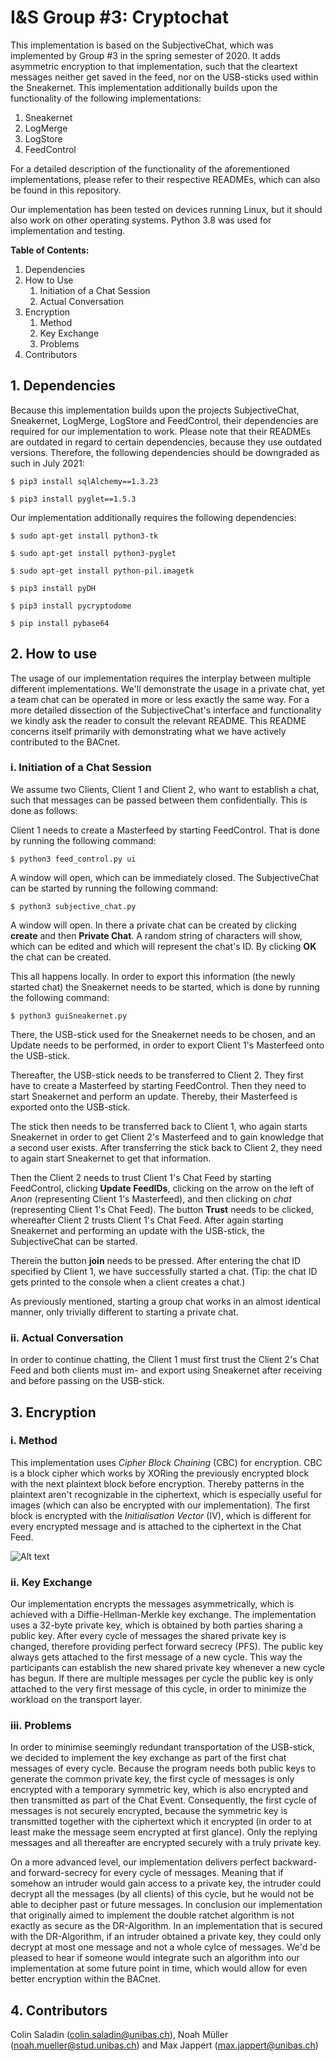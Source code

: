 # I&S Group #3: Cryptochat

This implementation is based on the SubjectiveChat,
which was implemented by Group #3 in the spring semester
of 2020. It adds asymmetric encryption to that implementation,
such that the cleartext messages neither get saved in the feed,
nor on the USB-sticks used within the Sneakernet. This implementation
additionally builds upon the functionality of the following implementations:

1. Sneakernet
2. LogMerge
3. LogStore
4. FeedControl

For a detailed description of the functionality of the aforementioned
implementations, please refer to their respective READMEs, which 
can also be found in this repository.

Our implementation has been tested on devices running Linux,
but it should also work on other operating systems. Python 3.8 was used 
for implementation and testing.

**Table of Contents:**

1. Dependencies
2. How to Use
   1. Initiation of a Chat Session
   2. Actual Conversation
3. Encryption
    1. Method
    2. Key Exchange
    3. Problems
4. Contributors
   

## 1. Dependencies
Because this implementation builds upon the projects SubjectiveChat,
Sneakernet, LogMerge, LogStore and FeedControl, their dependencies are required
for our implementation to work. Please note that their READMEs
are outdated in regard to certain dependencies, because they
use outdated versions. Therefore, the following dependencies
should be downgraded as such in July 2021:

`$ pip3 install sqlAlchemy==1.3.23`

`$ pip3 install pyglet==1.5.3`

Our implementation additionally requires the following dependencies:

`$ sudo apt-get install python3-tk`

`$ sudo apt-get install python3-pyglet`

`$ sudo apt-get install python-pil.imagetk`

`$ pip3 install pyDH`

`$ pip3 install pycryptodome`

`$ pip install pybase64`

## 2. How to use

The usage of our implementation requires the interplay between multiple
different implementations. We'll demonstrate the usage in a private chat,
yet a team chat can be operated in more or less exactly the same way.
For a more detailed dissection of the SubjectiveChat's interface and
functionality we kindly ask the reader to consult the relevant README.
This README concerns itself primarily with demonstrating what we have
actively contributed to the BACnet.

### i. Initiation of a Chat Session

We assume two Clients, Client 1 and Client 2, who want to establish a
chat, such that messages can be passed between them confidentially.
This is done as follows:

Client 1 needs to create a Masterfeed by starting FeedControl.
That is done by running the following command:

`$ python3 feed_control.py ui`

A window will open, which can be immediately closed. The SubjectiveChat
can be started by running the following command:

`$ python3 subjective_chat.py`

A window will open. In there a private chat can be created by clicking
**create** and then **Private Chat**. A random string of characters will
show, which can be edited and which will represent the chat's ID. By clicking
**OK** the chat can be created.

This all happens locally. In order to export this information (the newly
started chat) the Sneakernet needs to be started, which is done by running
the following command:

`$ python3 guiSneakernet.py`

There, the USB-stick used for the Sneakernet needs to be chosen, and an Update
needs to be performed, in order to export Client 1's Masterfeed
onto the USB-stick.

Thereafter, the USB-stick needs to be transferred to Client 2. They first
have to create a Masterfeed by starting FeedControl. Then they need to 
start Sneakernet and perform an update. Thereby, their Masterfeed is exported
onto the USB-stick.

The stick then needs to be transferred back to Client 1, who again starts
Sneakernet in order to get Client 2's Masterfeed and to gain knowledge
that a second user exists. After transferring the stick back to Client 2, they need
to again start Sneakernet to get that information.

Then the Client 2 needs to trust Client 1's Chat Feed by starting
FeedControl, clicking **Update FeedIDs**, clicking on the arrow
on the left of *Anon* (representing Client 1's Masterfeed), and then 
clicking on *chat* (representing Client 1's Chat Feed). The button
**Trust** needs to be clicked, whereafter Client 2 trusts Client 1's
Chat Feed. After again starting Sneakernet and performing an update
with the USB-stick, the SubjectiveChat can be started.

Therein the button **join** needs to be pressed. After entering the chat
ID specified by Client 1, we have successfully started a chat. (Tip: the
chat ID gets printed to the console when a client creates a chat.)

As previously  mentioned, starting a group chat works in an almost identical manner,
only trivially different to starting a private chat.

### ii. Actual Conversation

In order to continue chatting, the Client 1 must first trust the Client 2's
Chat Feed and both clients must im- and export using Sneakernet after 
receiving and before passing on the USB-stick.

## 3. Encryption

### i. Method

This implementation uses *Cipher Block Chaining* (CBC) for encryption.
CBC is a block cipher which works by XORing the previously encrypted
block with the next plaintext block before encryption. Thereby patterns
in the plaintext aren't recognizable in the ciphertext, which is especially
useful for images (which can also be encrypted with our implementation).
The first block is encrypted with the *Initialisation Vector* (IV), which is 
different for every encrypted message and is attached to the ciphertext in the 
Chat Feed.

![Alt text](https://www.researchgate.net/profile/Rhouma-Rhouma/publication/215783767/figure/fig1/AS:394138559238144@1470981363092/Cipher-block-chaining-CBC-mode-encryption.png "CBC")

### ii. Key Exchange

Our implementation encrypts the messages asymmetrically, which is achieved
with a Diffie-Hellman-Merkle key exchange. The implementation uses a 32-byte
private key, which is obtained by both parties sharing a public key. After every 
cycle of messages the shared private key is changed, therefore providing perfect 
forward secrecy (PFS). The public key always gets attached to the first message of
a new cycle. This way the participants can establish the new shared private key whenever
a new cycle has begun. If there are multiple messages per cycle the public key is only
attached to the very first message of this cycle, in order to minimize the workload on 
the transport layer.

### iii. Problems

In order to minimise seemingly redundant transportation of the USB-stick, we decided to
implement the key exchange as part of the first chat messages of every cycle. Because the program
needs both public keys to generate the common private key, the first cycle of messages
is only encrypted with a temporary symmetric key, which is also encrypted and then 
transmitted as part of the Chat Event. Consequently, the first cycle of messages is not
securely encrypted, because the symmetric key is transmitted together with the ciphertext 
which it encrypted (in order to at least make the message seem encrypted at first glance).
Only the replying messages and all thereafter are encrypted securely with a
truly private key.

On a more advanced level, our implementation delivers perfect backward- and forward-secrecy
for every cycle of messages. Meaning that if somehow an intruder would gain access to a 
private key, the intruder could decrypt all the messages (by all clients) of this cycle, but
he would not be able to decipher past or future messages. In conclusion our implementation that
originally aimed to implement the double ratchet algorithm is not exactly as secure as the 
DR-Algorithm. In an implementation that is secured with the DR-Algorithm, if an intruder obtained
a private key, they could only decrypt at most one message and not a whole cylce of messages.
We'd be pleased to hear if someone would integrate such an algorithm into our
implementation at some future point in time, which would allow for even better
encryption within the BACnet.

## 4. Contributors

Colin Saladin (colin.saladin@unibas.ch), Noah Müller (noah.mueller@stud.unibas.ch)
and Max Jappert (max.jappert@unibas.ch)